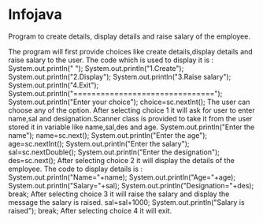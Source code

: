 # Infojava
Program to create details, display details and raise salary of the employee.

The program will first provide choices like create details,display details and raise salary to the user.
The code which is used to display it is :
                  System.out.println(" ");
		              System.out.println("1.Create");
		              System.out.println("2.Display");
		              System.out.println("3.Raise salary");
		              System.out.println("4.Exit");
		              System.out.println("===============================");
		              System.out.println("Enter your choice");
		              choice=sc.nextInt();
The user can choose any of the option.
After selecting choice 1 it will ask for user to enter name,sal and designation.Scanner class is provided to take it from the user stored it in variable like name,sal,des and age.
                  			  System.out.println("Enter the name");
			            	  name=sc.next();
				          System.out.println("Enter the age");
				          age=sc.nextInt();
				          System.out.println("Enter the salary");
				          sal=sc.nextDouble();
				          System.out.println("Enter the designation");
				          des=sc.next();
After selecting choice 2 it will display the details of the employee.
The code to display details is :
				System.out.println("Name="+name);
				System.out.println("Age="+age);
				System.out.println("Salary="+sal);
				System.out.println("Designation="+des);
				break;
After selecting choice 3 it will raise the salary and display the message the salary is raised.
				sal=sal+1000;
				System.out.println("Salary is raised");
				break;
After selecting choice 4 it will exit.
